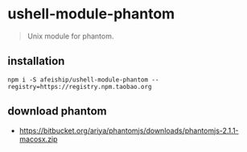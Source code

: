 # ushell-module-phantom
> Unix module for phantom.

## installation
```shell
npm i -S afeiship/ushell-module-phantom --registry=https://registry.npm.taobao.org
```

## download phantom
- https://bitbucket.org/ariya/phantomjs/downloads/phantomjs-2.1.1-macosx.zip